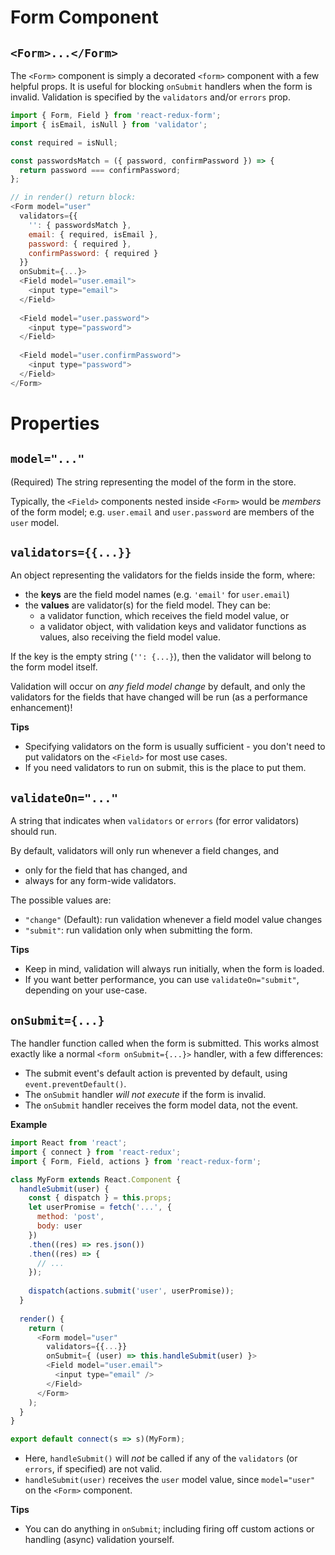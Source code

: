 # Form Component

## `<Form>...</Form>`

The `<Form>` component is simply a decorated `<form>` component with a few helpful props. It is useful for blocking `onSubmit` handlers when the form is invalid. Validation is specified by the `validators` and/or `errors` prop.

```js
import { Form, Field } from 'react-redux-form';
import { isEmail, isNull } from 'validator';

const required = isNull;

const passwordsMatch = ({ password, confirmPassword }) => {
  return password === confirmPassword;
};

// in render() return block:
<Form model="user"
  validators={{
    '': { passwordsMatch },
    email: { required, isEmail },
    password: { required },
    confirmPassword: { required }
  }}
  onSubmit={...}>
  <Field model="user.email">
    <input type="email">
  </Field>
  
  <Field model="user.password">
    <input type="password">
  </Field>
  
  <Field model="user.confirmPassword">
    <input type="password">
  </Field>
</Form>
```

# Properties

## `model="..."`
(Required) The string representing the model of the form in the store.

Typically, the `<Field>` components nested inside `<Form>` would be _members_ of the form model; e.g. `user.email` and `user.password` are members of the `user` model.

## `validators={{...}}`
An object representing the validators for the fields inside the form, where:

- the **keys** are the field model names (e.g. `'email'` for `user.email`)
- the **values** are validator(s) for the field model. They can be:
  - a validator function, which receives the field model value, or
  - a validator object, with validation keys and validator functions as values, also receiving the field model value.

If the key is the empty string (`'': {...}`), then the validator will belong to the form model itself.

Validation will occur on _any field model change_ by default, and only the validators for the fields that have changed will be run (as a performance enhancement)!

**Tips**
- Specifying validators on the form is usually sufficient - you don't need to put validators on the `<Field>` for most use cases.
- If you need validators to run on submit, this is the place to put them.

## `validateOn="..."`
A string that indicates when `validators` or `errors` (for error validators) should run.

By default, validators will only run whenever a field changes, and
- only for the field that has changed, and
- always for any form-wide validators.

The possible values are:
- `"change"` (Default): run validation whenever a field model value changes
- `"submit"`: run validation only when submitting the form.

**Tips**
- Keep in mind, validation will always run initially, when the form is loaded.
- If you want better performance, you can use `validateOn="submit"`, depending on your use-case.

## `onSubmit={...}`
The handler function called when the form is submitted. This works almost exactly like a normal `<form onSubmit={...}>` handler, with a few differences:

- The submit event's default action is prevented by default, using `event.preventDefault()`.
- The `onSubmit` handler _will not execute_ if the form is invalid.
- The `onSubmit` handler receives the form model data, not the event.

**Example**
```js
import React from 'react';
import { connect } from 'react-redux';
import { Form, Field, actions } from 'react-redux-form';

class MyForm extends React.Component {
  handleSubmit(user) {
    const { dispatch } = this.props;
    let userPromise = fetch('...', {
      method: 'post',
      body: user
    })
    .then((res) => res.json())
    .then((res) => {
      // ...
    });
    
    dispatch(actions.submit('user', userPromise));
  }
  
  render() {
    return (
      <Form model="user"
        validators={{...}}
        onSubmit={ (user) => this.handleSubmit(user) }>
        <Field model="user.email">
          <input type="email" />
        </Field>
      </Form>
    );
  }
}

export default connect(s => s)(MyForm);
```
- Here, `handleSubmit()` will _not_ be called if any of the `validators` (or `errors`, if specified) are not valid.
- `handleSubmit(user)` receives the `user` model value, since `model="user"` on the `<Form>` component.

**Tips**
- You can do anything in `onSubmit`; including firing off custom actions or handling (async) validation yourself.
  